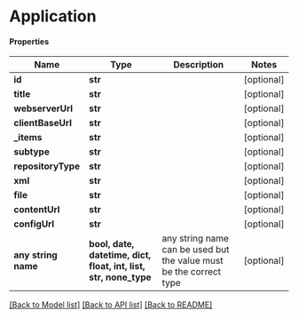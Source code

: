# Application

#### Properties
Name | Type | Description | Notes
------------ | ------------- | ------------- | -------------
**id** | **str** |  | [optional] 
**title** | **str** |  | [optional] 
**webserverUrl** | **str** |  | [optional] 
**clientBaseUrl** | **str** |  | [optional] 
**_items** | **str** |  | [optional] 
**subtype** | **str** |  | [optional] 
**repositoryType** | **str** |  | [optional] 
**xml** | **str** |  | [optional] 
**file** | **str** |  | [optional] 
**contentUrl** | **str** |  | [optional] 
**configUrl** | **str** |  | [optional] 
**any string name** | **bool, date, datetime, dict, float, int, list, str, none_type** | any string name can be used but the value must be the correct type | [optional]

[[Back to Model list]](../README.md#documentation-for-models) [[Back to API list]](../README.md#documentation-for-api-endpoints) [[Back to README]](../README.md)

